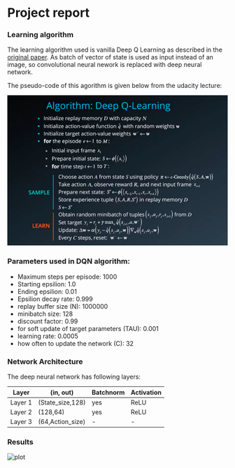 # Project report
### Learning algorithm

The learning algorithm used is vanilla Deep Q Learning as described in the [original paper](https://storage.googleapis.com/deepmind-media/dqn/DQNNaturePaper.pdf). As batch of vector of state is used as input instead of an image, so convolutional neural nework is replaced with deep neural network. 

The pseudo-code of this agorithm is given below from the udacity lecture:

![DQN Algorithm](images/dqn_algorithm.png)

### Parameters used in DQN algorithm:

* Maximum steps per episode: 1000
* Starting epsilion: 1.0
* Ending epsilion: 0.01
* Epsilion decay rate: 0.999
* replay buffer size (N): 1000000  
* minibatch size: 128         
* discount factor: 0.99            
* for soft update of target parameters (TAU): 0.001              
* learning rate: 0.0005               
* how often to update the network (C): 32        

### Network Architecture
The deep neural network has following layers:

Layer        | (in, out)        | Batchnorm | Activation      
------------ | -----------------|-----------|------------
Layer 1 | (State_size,128)|yes|ReLU
Layer 2 | (128,64)|yes|ReLU
Layer 3 | (64,Action_size)|-|-

### Results
![plot](plot_navigation_dqn.png)
